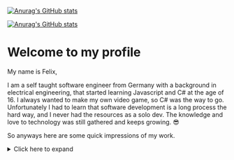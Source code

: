 [![Anurag's GitHub stats](https://github-readme-stats.vercel.app/api?username=Sandoun&count_private=true&show_icons=true&theme=dark#gh-dark-mode-only&custom_title=Sandouns+Stats)](https://github.com/Sandoun#gh-dark-mode-only)

[![Anurag's GitHub stats](https://github-readme-stats.vercel.app/api?username=Sandoun&count_private=true&show_icons=true&theme=default#gh-light-mode-only&custom_title=Sandouns+Stats)](https://github.com/Sandoun#gh-light-mode-only)

<!---[![Top Langs](https://github-readme-stats.vercel.app/api/top-langs/?username=Sandoun&layout=compact&theme=dark#gh-dark-mode-only)](https://github.com/Sandoun#gh-dark-mode-only)

[![Top Langs](https://github-readme-stats.vercel.app/api/top-langs/?username=Sandoun&layout=compact&theme=default#gh-light-mode-only)](https://github.com/Sandoun#gh-light-mode-only)-->

# Welcome to my profile

My name is Felix, 

I am a self taught software engineer from Germany with a background in electrical engineering, that started learning Javascript and C# at the age of 16.
I always wanted to make my own video game, so C# was the way to go. 
Unfortunately I had to learn that software development is a long process the hard way, and I never had the resources as a solo dev.
The knowledge and love to technology was still gathered and keeps growing. 😎

So anyways here are some quick impressions of my work.

<details>
<summary>Click here to expand</summary>
  
 # Professional Environment Developments

> Not all projects are listed here and proprietary details are left out due to me not possessing the required licenses  

## RadControl Tablet

<image src="https://user-images.githubusercontent.com/72068105/222506529-7c74bae8-6a68-4820-b9df-472bedaf94be.png#gh-dark-mode-only" width="30%" height="auto">
<image src="https://user-images.githubusercontent.com/72068105/222506665-b889b34d-c9e5-4218-9489-3ee296deb9fe.png#gh-light-mode-only" width="30%" height="auto">

RadControl tablet is a lightweight version of the classic RadControl 2.
It is made for Windows tablet devices to monitor and control the WOmed ioRT (Intraoperative radiation treatment device).
It does this all, even by maintaining the classic layout.

Features: 

- modern themed UI with only the necessary inputs to keep it clean
- larger buttons and intuitive handling of the workflow
- completely written in .NET 6
- interfaces with panasonic PLCs using [my library](https://github.com/WOmed/MewtocolNet)
- revamped TCP/IP backend
- multiple color themes

<img src="https://user-images.githubusercontent.com/72068105/222504057-206d644c-3945-4d79-9910-41682d947427.png" width="50%"/>

## AppliDoc

<img src="https://user-images.githubusercontent.com/72068105/222505739-d6ef8d73-0f39-496b-92ca-08e38087845d.png" width="25%"/>

AppliDoc is an internal tool used for automating the 3D print and manufacturing process of the applicators used for the WOmed ioRT.
In addition to that it stores all collected data from the print process to the UV treatment in a database and generates automatic protocols.

Features: 

- automation of the print process
- guidance during the process (in a clean room) by using a second touch ready monitor
- automatic generation of applicator labels and writing to the RFID chips
- documentation of the final product with an automatic photo station
- automatic tempering and temperature monitoring 
- automatic room condition monitoring and data collection
- interface to browse made sets and see possible complications in the manufacturing process 

<img src="https://user-images.githubusercontent.com/72068105/222505894-98e67233-d2bd-4775-b9f8-d503964c128e.png" width="50%"/>

<img src="https://user-images.githubusercontent.com/72068105/222505940-c6c29744-c7a9-4785-99cc-27ee08611137.png" width="50%"/>

## BEBIG SagiNova QR decoder app
 
This is an Android/iOS application to help service workers in the field by scanning the qr codes that the machine software provides.
It shows the major machine states and lists the last error codes.
It also contains a helper to fix each error step by step with detailed instructions.
  
<img src="https://user-images.githubusercontent.com/72068105/222509857-b90e1db6-fec2-4dcc-bb3f-54b4b92a5262.jpeg" width="20%"/>

  
## Generator Tool

This is a tool to interface with Spellman HV generators over TCP/IP and serial ports.
It is able to change their setpoints, monitor voltage i.e.
It was made by using the official documentation of their respective devices and a bit of reverse engineering.

The native Spellman software was outdated and did not receive any updates / had a lot of bugs and issues so we made our own.
  
<img src="https://user-images.githubusercontent.com/72068105/222507006-0b3d884f-4904-4c39-ab48-961a1c8b4142.png" width="50%"/>
  
# Private Projects

## Encelade 

<img src="https://user-images.githubusercontent.com/72068105/222506260-414cb201-f47b-43d9-9c41-bca2499cb941.png" width="25%"/>

Encelade is a discord music bot written in C#, Javascript and Svelte.
It provides a modern looking WEB UI with live updates and a song explorer.

Features: 

- utilization of ffmpeg and youtube-dl for infinite sources of music
- seemless spotify integration to play your favourite playlists 
- audio equalizer, bass boost
- autoplay, never let your queue stop playing

<img src="https://user-images.githubusercontent.com/72068105/222497850-17b40319-b0cc-4ba3-81ad-db695644c534.png" width="50%"/>
  
## Procedural Planets 

This is a project of mine playing around with some procedural mesh generation and shading in THREE.js.
It was inspired by the work of Sebastian Lague.
He made a video series about procedural planets in unity, [watch it here](https://www.youtube.com/watch?v=QN39W020LqU&list=PLFt_AvWsXl0cONs3T0By4puYy6GM22ko8&ab_channel=SebastianLague)
  
My repo can be found [here](https://github.com/Sandoun/ProceduralPlanets)
  
<img src="https://user-images.githubusercontent.com/72068105/222512593-cb08cca7-9f3f-47d9-84be-ef6756e36ad7.png" width="50%"/>

</details>



